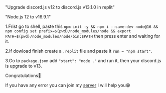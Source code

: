 "Upgrade discord.js v12 to discord.js v13.1.0 in replit"

"Node.js 12 to v16.9.1"

1.Frist go to shell, paste this `npm init -y && npm i --save-dev node@16 && npm config set prefix=$(pwd)/node_modules/node && export PATH=$(pwd)/node_modules/node/bin:$PATH` then press enter and waiting for it.

2.If dowload finish create a `.replit` file and paste it `run = "npm start"`.

3.Go to `package.json` add `"start": "node ."` and run it, then your discord.js is upgrade to v13.

Congratulations🥳

If you have any error you can join my [server](https://discord.gg/CNzNZSbkMa) I will help you😁
